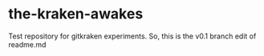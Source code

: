 # the-kraken-awakes
Test repository for gitkraken experiments.
So, this is the v0.1 branch edit of readme.md
